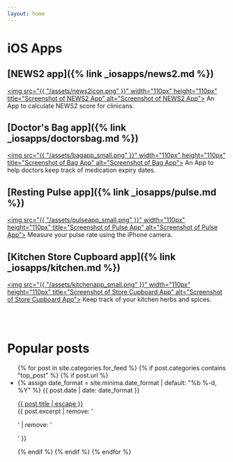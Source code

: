 ```yaml
---
layout: home
---
```


# iOS Apps

## [NEWS2 app]({% link _iosapps/news2.md %})
<a href="{% link _iosapps/news2.md %}"><img src="{{ "/assets/news2icon.png" }}" width="110px" height="110px" title="Screenshot of NEWS2 App" alt="Screenshot of NEWS2 App"></a>
An App to calculate NEWS2 score for clinicans.

## [Doctor's Bag app]({% link _iosapps/doctorsbag.md %})
<a href="{% link _iosapps/doctorsbag.md %}"><img src="{{ "/assets/bagapp_small.png" }}" width="110px" height="110px" title="Screenshot of Bag App" alt="Screenshot of Bag App"></a>
An App to help doctors keep track of medication expiry dates.

## [Resting Pulse app]({% link _iosapps/pulse.md %})
<a href="{% link _iosapps/pulse.md %}"><img src="{{ "/assets/pulseapp_small.png" }}" width="110px" height="110px" title="Screenshot of Pulse App" alt="Screenshot of Pulse App"></a>
Measure your pulse rate using the iPhone camera.

## [Kitchen Store Cupboard app]({% link _iosapps/kitchen.md %})
<a href="{% link _iosapps/kitchen.md %}"><img src="{{ "/assets/kitchenapp_small.png" }}" width="110px" height="110px" title="Screenshot of Store Cupboard App" alt="Screenshot of Store Cupboard App"></a>
Keep track of your kitchen herbs and spices.

<br><br> 

# Popular posts
  <ul class="post-list">
      {% for post in site.categories.for_feed %}
        {% if post.categories contains "top_post" %}
        {% if post.url %}
        <li>
          {% assign date_format = site.minima.date_format | default: "%b %-d, %Y" %}
          <span class="post-meta">{{ post.date | date: date_format }}</span>
          <p>
            <a class="post-content" href="{{ post.url | relative_url }}">{{ post.title | escape }}</a>
            <br>{{ post.excerpt | remove: '<p>' | remove: '</p>' }}
          </p>
        </li>
      {% endif %}
      {% endif %}
    {% endfor %}
  </ul>
